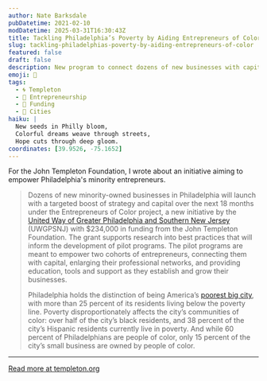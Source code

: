 ```yaml
---
author: Nate Barksdale
pubDatetime: 2021-02-10
modDatetime: 2025-03-31T16:30:43Z
title: Tackling Philadelphia’s Poverty by Aiding Entrepreneurs of Color
slug: tackling-philadelphias-poverty-by-aiding-entrepreneurs-of-color
featured: false
draft: false
description: New program to connect dozens of new businesses with capital and resources while building best practices for further growth
emoji: 🌱
tags:
  - 🌀 Templeton
  - 🌱 Entrepreneurship
  - 💼 Funding
  - 🌆 Cities
haiku: |
  New seeds in Philly bloom,  
  Colorful dreams weave through streets,  
  Hope cuts through deep gloom.
coordinates: [39.9526, -75.1652]
---
```


For the John Templeton Foundation, I wrote about an initiative aiming to empower Philadelphia's minority entrepreneurs.

> Dozens of new minority-owned businesses in Philadelphia will launch with a targeted boost of strategy and capital over the next 18 months under the Entrepreneurs of Color project, a new initiative by the [United Way of Greater Philadelphia and Southern New Jersey](https://www.unitedforimpact.org) (UWGPSNJ) with $234,000 in funding from the John Templeton Foundation. The grant supports research into best practices that will inform the development of pilot programs. The pilot programs are meant to empower two cohorts of entrepreneurs, connecting them with capital, enlarging their professional networks, and providing education, tools and support as they establish and grow their businesses.
>
> Philadelphia holds the distinction of being America’s [poorest big city](http://www.philly.com/philly/news/philadelphia-census-deep-poverty-poorest-big-city-income-survey-20170914.html), with more than 25 percent of its residents living below the poverty line. Poverty disproportionately affects the city’s communities of color: over half of the city’s black residents, and 38 percent of the city’s Hispanic residents currently live in poverty. And while 60 percent of Philadelphians are people of color, only 15 percent of the city’s small business are owned by people of color.

---

[Read more at templeton.org](https://www.templeton.org/news/tackling-philadelphias-poverty-by-aiding-entrepreneurs-of-color)
